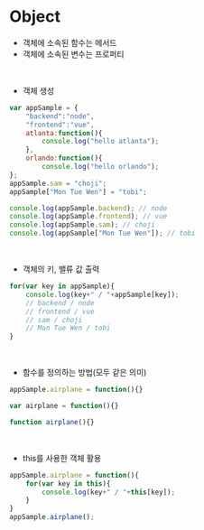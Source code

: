 # Object

- 객체에 소속된 함수는 메서드
- 객체에 소속된 변수는 프로퍼티

<br>

- 객체 생성
```javascript
var appSample = {
    "backend":"node",
    "frontend":"vue",
    atlanta:function(){
        console.log("hello atlanta");
    },
    orlando:function(){
        console.log("hello orlando"); 
};
appSample.sam = "choji";
appSample["Mon Tue Wen"] = "tobi";

console.log(appSample.backend); // node
console.log(appSample.frontend); // vue
console.log(appSample.sam); // choji
console.log(appSample["Mon Tue Wen"]); // tobi
```

<br>

- 객체의 키, 밸류 값 출력
```javascript
for(var key in appSample){
    console.log(key+" / "+appSample[key]);
    // backend / node
    // frontend / vue
    // sam / choji
    // Mon Tue Wen / tobi
}
```

<br>

- 함수를 정의하는 방법(모두 같은 의미)
```javascript
appSample.airplane = function(){}

var airplane = function(){}

function airplane(){}
```

<br>

- this를 사용한 객체 활용
```javascript
appSample.airplane = function(){
    for(var key in this){
        console.log(key+" / "+this[key]);
    }
}
appSample.airplane();
```
